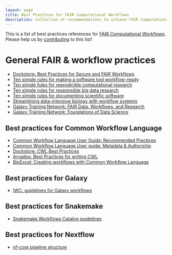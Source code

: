 ```yaml
---
layout: page
title: Best Practices for FAIR Computational Workflows
description: Collection of recommendations to achieve FAIR Computational Workflows for particular workflow systems
---
```


This is a list of best practices references for [FAIR Computational Workflows](../). Please help us by [contributing](https://github.com/workflowscommunity/workflowscommunity.github.io/blob/main/_working_groups/fair/best-practices.md) to this list!

# General FAIR & workflow practices

* [Dockstore: Best Practices for Secure and FAIR Workflows](https://docs.dockstore.org/en/stable/advanced-topics/best-practices/best-practices-secure-fair-workflows.html)
* [Ten simple rules for making a software tool workflow-ready](https://doi.org/10.1371/journal.pcbi.1009823)
* [Ten simple fules for reprodicible computational research](https://doi.org/10.1371/journal.pcbi.1003285)
* [Ten simple rules for responsible big data research](https://doi.org/10.1371/journal.pcbi.1005399)
* [Ten simple rules for documenting scientific software](https://doi.org/10.1371/journal.pcbi.1006561)
* [Streamlining data-intensive biology with workflow systems](https://doi.org/10.1093/gigascience/giaa140)
* [Galaxy Training Network: FAIR Data, Workflows, and Research](https://training.galaxyproject.org/training-material/topics/fair/)
* [Galaxy Training Network: Foundations of Data Science](https://training.galaxyproject.org/training-material/topics/data-science/)


## Best practices for Common Workflow Language

* [Common Workflow Language User Guide: Recommended Practices](https://www.commonwl.org/user_guide/rec-practices/)
* [Common Workflow Language User guide: Metadata & Authorship](https://www.commonwl.org/user_guide/topics/metadata-and-authorship.html)
* [Dockstore: CWL Best Practices](https://docs.dockstore.org/en/stable/advanced-topics/best-practices/cwl-best-practices.html)
* [Arvados: Best Practices for writing CWL](https://doc.arvados.org/v1.4/user/cwl/cwl-style.html)
* [BioExcel: Creating workflows with Common Workflow Language](https://docs.bioexcel.eu/cwl-best-practice-guide/)


## Best practices for Galaxy

* [IWC: guidelines for Galaxy workflows](https://github.com/galaxyproject/iwc/blob/main/workflows/README.md)


## Best practices for Snakemake

* [Snakemake Workflows Catalog guidelines](https://github.com/snakemake-workflows/docs#guidelines)


## Best practices for Nextflow

* [nf-core pipeline structure](https://nf-co.re/docs/contributing/adding_pipelines#nf-core-pipeline-structure)

<!--
## Best practice for R

-->

